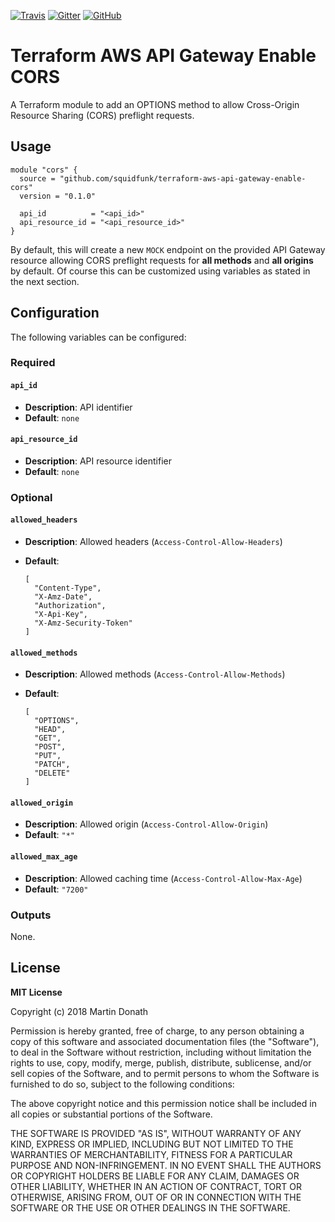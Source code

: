 [![Travis][travis-image]][travis-link]
[![Gitter][gitter-image]][gitter-link]
[![GitHub][github-image]][github-link]

  [travis-image]: https://travis-ci.org/squidfunk/terraform-aws-api-gateway-enable-cors.svg?branch=master
  [travis-link]: https://travis-ci.org/squidfunk/terraform-aws-api-gateway-enable-cors
  [codecov-image]: https://img.shields.io/codecov/c/github/squidfunk/terraform-aws-api-gateway-enable-cors/master.svg
  [codecov-link]: https://codecov.io/gh/squidfunk/terraform-aws-api-gateway-enable-cors
  [gitter-image]: https://badges.gitter.im/squidfunk/terraform-aws-api-gateway-enable-cors.svg
  [gitter-link]: https://gitter.im/squidfunk/terraform-aws-api-gateway-enable-cors
  [github-image]: https://img.shields.io/github/release/squidfunk/terraform-aws-api-gateway-enable-cors.svg
  [github-link]: https://github.com/squidfunk/terraform-aws-api-gateway-enable-cors/releases

# Terraform AWS API Gateway Enable CORS

A Terraform module to add an OPTIONS method to allow Cross-Origin Resource
Sharing (CORS) preflight requests.

## Usage

``` hcl
module "cors" {
  source = "github.com/squidfunk/terraform-aws-api-gateway-enable-cors"
  version = "0.1.0"

  api_id          = "<api_id>"
  api_resource_id = "<api_resource_id>"
}
```

By default, this will create a new `MOCK` endpoint on the provided API Gateway
resource allowing CORS preflight requests for **all methods** and
**all origins** by default. Of course this can be customized using variables
as stated in the next section.

## Configuration

The following variables can be configured:

### Required

#### `api_id`

- **Description**: API identifier
- **Default**: `none`

#### `api_resource_id`

- **Description**: API resource identifier
- **Default**: `none`

### Optional

#### `allowed_headers`

- **Description**: Allowed headers (`Access-Control-Allow-Headers`)
- **Default**:

    ``` hcl
    [
      "Content-Type",
      "X-Amz-Date",
      "Authorization",
      "X-Api-Key",
      "X-Amz-Security-Token"
    ]
    ```

#### `allowed_methods`

- **Description**: Allowed methods (`Access-Control-Allow-Methods`)
- **Default**:

    ``` hcl
    [
      "OPTIONS",
      "HEAD",
      "GET",
      "POST",
      "PUT",
      "PATCH",
      "DELETE"
    ]
    ```
#### `allowed_origin`

- **Description**: Allowed origin (`Access-Control-Allow-Origin`)
- **Default**: `"*"`

#### `allowed_max_age`

- **Description**: Allowed caching time (`Access-Control-Allow-Max-Age`)
- **Default**: `"7200"`

### Outputs

None.

## License

**MIT License**

Copyright (c) 2018 Martin Donath

Permission is hereby granted, free of charge, to any person obtaining a copy
of this software and associated documentation files (the "Software"), to
deal in the Software without restriction, including without limitation the
rights to use, copy, modify, merge, publish, distribute, sublicense, and/or
sell copies of the Software, and to permit persons to whom the Software is
furnished to do so, subject to the following conditions:

The above copyright notice and this permission notice shall be included in
all copies or substantial portions of the Software.

THE SOFTWARE IS PROVIDED "AS IS", WITHOUT WARRANTY OF ANY KIND, EXPRESS OR
IMPLIED, INCLUDING BUT NOT LIMITED TO THE WARRANTIES OF MERCHANTABILITY,
FITNESS FOR A PARTICULAR PURPOSE AND NON-INFRINGEMENT. IN NO EVENT SHALL THE
AUTHORS OR COPYRIGHT HOLDERS BE LIABLE FOR ANY CLAIM, DAMAGES OR OTHER
LIABILITY, WHETHER IN AN ACTION OF CONTRACT, TORT OR OTHERWISE, ARISING
FROM, OUT OF OR IN CONNECTION WITH THE SOFTWARE OR THE USE OR OTHER DEALINGS
IN THE SOFTWARE.
